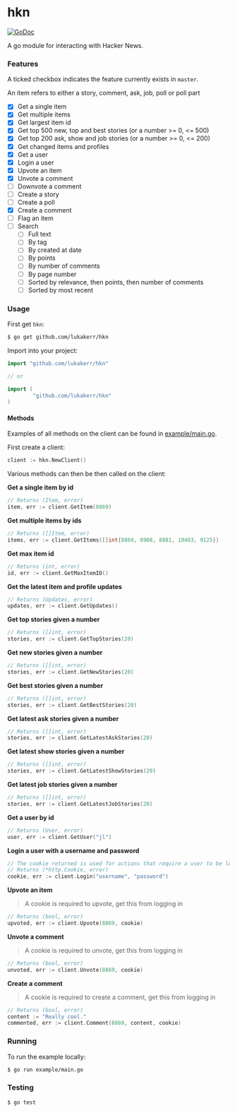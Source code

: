# hkn

[![GoDoc](https://godoc.org/github.com/lukakerr/hkn?status.svg)](https://godoc.org/github.com/lukakerr/hkn)

A go module for interacting with Hacker News.

### Features

A ticked checkbox indicates the feature currently exists in `master`.

An item refers to either a story, comment, ask, job, poll or poll part

- [x] Get a single item
- [x] Get multiple items
- [x] Get largest item id
- [x] Get top 500 new, top and best stories (or a number >= 0, <= 500)
- [x] Get top 200 ask, show and job stories (or a number >= 0, <= 200)
- [x] Get changed items and profiles
- [x] Get a user
- [x] Login a user
- [x] Upvote an item
- [x] Unvote a comment
- [ ] Downvote a comment
- [ ] Create a story
- [ ] Create a poll
- [x] Create a comment
- [ ] Flag an item
- [ ] Search
  - [ ] Full text
  - [ ] By tag
  - [ ] By created at date
  - [ ] By points
  - [ ] By number of comments
  - [ ] By page number
  - [ ] Sorted by relevance, then points, then number of comments
  - [ ] Sorted by most recent

### Usage

First get `hkn`:

```bash
$ go get github.com/lukakerr/hkn
```

Import into your project:

```go
import "github.com/lukakerr/hkn"

// or

import (
        "github.com/lukakerr/hkn"
)
```

#### Methods

Examples of all methods on the client can be found in [example/main.go](./example/main.go).

First create a client:

```go
client := hkn.NewClient()
```

Various methods can then be then called on the client:

**Get a single item by id**

```go
// Returns (Item, error)
item, err := client.GetItem(8869)
```

**Get multiple items by ids**

```go
// Returns ([]Item, error)
items, err := client.GetItems([]int{8869, 8908, 8881, 10403, 9125})
```

**Get max item id**

```go
// Returns (int, error)
id, err := client.GetMaxItemID()
```

**Get the latest item and profile updates**

```go
// Returns (Updates, error)
updates, err := client.GetUpdates()
```

**Get top stories given a number**

```go
// Returns ([]int, error)
stories, err := client.GetTopStories(20)
```

**Get new stories given a number**

```go
// Returns ([]int, error)
stories, err := client.GetNewStories(20)
```

**Get best stories given a number**

```go
// Returns ([]int, error)
stories, err := client.GetBestStories(20)
```

**Get latest ask stories given a number**

```go
// Returns ([]int, error)
stories, err := client.GetLatestAskStories(20)
```

**Get latest show stories given a number**

```go
// Returns ([]int, error)
stories, err := client.GetLatestShowStories(20)
```

**Get latest job stories given a number**

```go
// Returns ([]int, error)
stories, err := client.GetLatestJobStories(20)
```

**Get a user by id**

```go
// Returns (User, error)
user, err := client.GetUser("jl")
```

**Login a user with a username and password**

```go
// The cookie returned is used for actions that require a user to be logged in
// Returns (*http.Cookie, error)
cookie, err := client.Login("username", "password")
```

**Upvote an item**

> A cookie is required to upvote, get this from logging in

```go
// Returns (bool, error)
upvoted, err := client.Upvote(8869, cookie)
```

**Unvote a comment**

> A cookie is required to unvote, get this from logging in

```go
// Returns (bool, error)
unvoted, err := client.Unvote(8869, cookie)
```

**Create a comment**

> A cookie is required to create a comment, get this from logging in

```go
// Returns (bool, error)
content := "Really cool."
commented, err := client.Comment(8869, content, cookie)
```

### Running

To run the example locally:

```bash
$ go run example/main.go
```

### Testing

```bash
$ go test
```
